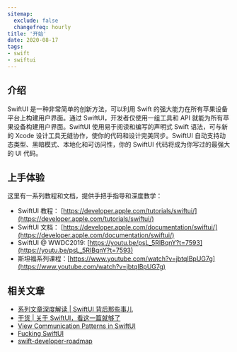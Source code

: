 ```yaml
---
sitemap:
  exclude: false
  changefreq: hourly
title: '开始'
date: 2020-08-17
tags:
- swift
- swiftui
---
```


## 介绍

SwiftUI 是一种非常简单的创新方法，可以利用 Swift 的强大能力在所有苹果设备平台上构建用户界面。通过 SwiftUI，开发者仅使用一组工具和 API 就能为所有苹果设备构建用户界面。SwiftUI 使用易于阅读和编写的声明式 Swift 语法，可与新的 Xcode 设计工具无缝协作，使你的代码和设计完美同步。SwiftUI 自动支持动态类型、黑暗模式、本地化和可访问性，你的 SwiftUI 代码将成为你写过的最强大的 UI 代码。

## 上手体验

这里有一系列教程和文档，提供手把手指导和深度教学：

* SwiftUI 教程： [https://developer.apple.com/tutorials/swiftui/](https://developer.apple.com/tutorials/swiftui/)
* SwiftUI 文档： [https://developer.apple.com/documentation/swiftui/](https://developer.apple.com/documentation/swiftui/)
* SwiftUI @ WWDC2019: [https://youtu.be/psL_5RIBqnY?t=7593](https://youtu.be/psL_5RIBqnY?t=7593)
* 斯坦福系列课程：[https://www.youtube.com/watch?v=jbtqIBpUG7g](https://www.youtube.com/watch?v=jbtqIBpUG7g)

## 相关文章

* [系列文章深度解读 | SwiftUI 背后那些事儿](https://developer.aliyun.com/article/706780)
* [干货 | 关于 SwiftUI，看这一篇就够了](https://cloud.tencent.com/developer/article/1511093)
* [View Communication Patterns in SwiftUI](https://blog.csdn.net/kmyhy/article/details/97176972)
* [Fucking SwiftUI](https://fuckingswiftui.com/)
* [swift-developer-roadmap](https://trello.com/b/hLGyiEEE/swift-developer-roadmap)

